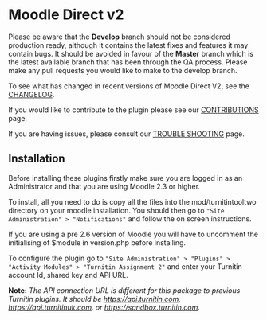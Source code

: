 Moodle Direct v2
================

Please be aware that the **Develop** branch should not be considered production ready, although it contains the latest fixes and features it may contain bugs. It should be avoided in favour of the **Master** branch which is the latest available branch that has been through the QA process. Please make any pull requests you would like to make to the develop branch.

To see what has changed in recent versions of Moodle Direct V2, see the [CHANGELOG](https://github.com/jmcgettrick/moodle-mod_turnitintooltwo/blob/master/CHANGELOG.md).

If you would like to contribute to the plugin please see our [CONTRIBUTIONS](https://github.com/jmcgettrick/moodle-mod_turnitintooltwo/blob/master/CONTRIBUTIONS.md) page.

If you are having issues, please consult our [TROUBLE SHOOTING](https://github.com/jmcgettrick/moodle-mod_turnitintooltwo/blob/master/TROUBLESHOOTING.md) page.

Installation
------------

Before installing these plugins firstly make sure you are logged in as an Administrator and that you are using Moodle 2.3 or higher.

To install, all you need to do is copy all the files into the mod/turnitintooltwo directory on your moodle installation. You should then go to `"Site Administration" > "Notifications"` and follow the on screen instructions.

If you are using a pre 2.6 version of Moodle you will have to uncomment the initialising of $module in version.php before installing.

To configure the plugin go to `"Site Administration" > "Plugins" > "Activity Modules" > "Turnitin Assignment 2"` and enter your Turnitin account Id, shared key and API URL.

**Note:** *The API connection URL is different for this package to previous Turnitin plugins. It should be https://api.turnitin.com, https://api.turnitinuk.com. or https://sandbox.turnitin.com.*